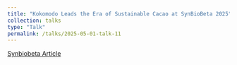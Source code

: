 ```yaml
---
title: "Kokomodo Leads the Era of Sustainable Cacao at SynBioBeta 2025"
collection: talks
type: "Talk"
permalink: /talks/2025-05-01-talk-11
---
```


[Synbiobeta Article](https://www.synbiobeta.com/read/kokomodo-leads-the-era-of-sustainable-cacao-at-synbiobeta-2025)

